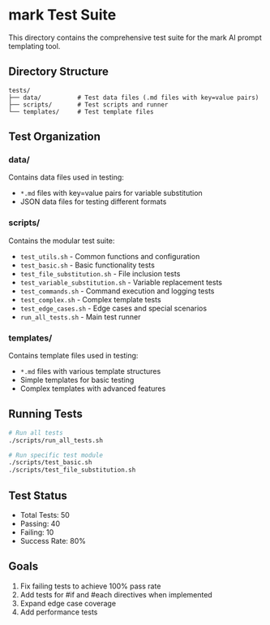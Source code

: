 # mark Test Suite

This directory contains the comprehensive test suite for the mark AI prompt templating tool.

## Directory Structure

```
tests/
├── data/          # Test data files (.md files with key=value pairs)
├── scripts/       # Test scripts and runner
└── templates/     # Test template files
```

## Test Organization

### data/
Contains data files used in testing:
- `*.md` files with key=value pairs for variable substitution
- JSON data files for testing different formats

### scripts/
Contains the modular test suite:
- `test_utils.sh` - Common functions and configuration
- `test_basic.sh` - Basic functionality tests
- `test_file_substitution.sh` - File inclusion tests
- `test_variable_substitution.sh` - Variable replacement tests
- `test_commands.sh` - Command execution and logging tests
- `test_complex.sh` - Complex template tests
- `test_edge_cases.sh` - Edge cases and special scenarios
- `run_all_tests.sh` - Main test runner

### templates/
Contains template files used in testing:
- `*.md` files with various template structures
- Simple templates for basic testing
- Complex templates with advanced features

## Running Tests

```bash
# Run all tests
./scripts/run_all_tests.sh

# Run specific test module
./scripts/test_basic.sh
./scripts/test_file_substitution.sh
```

## Test Status

- Total Tests: 50
- Passing: 40
- Failing: 10
- Success Rate: 80%

## Goals

1. Fix failing tests to achieve 100% pass rate
2. Add tests for #if and #each directives when implemented
3. Expand edge case coverage
4. Add performance tests